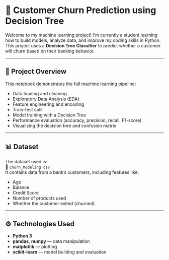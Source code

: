 # 🧠 Customer Churn Prediction using Decision Tree

Welcome to my machine learning project! I'm currently a student learning how to build models, analyze data, and improve my coding skills in Python. This project uses a **Decision Tree Classifier** to predict whether a customer will churn based on their banking behavior.

---

## 📌 Project Overview

This notebook demonstrates the full machine learning pipeline:

- Data loading and cleaning  
- Exploratory Data Analysis (EDA)  
- Feature engineering and encoding  
- Train-test split  
- Model training with a Decision Tree  
- Performance evaluation (accuracy, precision, recall, F1-score)  
- Visualizing the decision tree and confusion matrix

---

## 📊 Dataset

The dataset used is:  
📁 `Churn_Modeling.csv`  
It contains data from a bank’s customers, including features like:

- Age  
- Balance  
- Credit Score  
- Number of products used  
- Whether the customer exited (churned)

---

## ⚙️ Technologies Used

- **Python 3**
- **pandas**, **numpy** — data manipulation
- **matplotlib** — plotting
- **scikit-learn** — model building and evaluation

